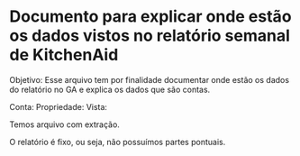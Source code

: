 # Documento para explicar onde estão os dados vistos no relatório semanal de KitchenAid

Objetivo: Esse arquivo tem por finalidade documentar onde estão os dados do relatório no GA e explica os dados que são contas.  
  
Conta: 
Propriedade: 
Vista: 
  
Temos arquivo com extração.  
  
O relatório é fixo, ou seja, não possuímos partes pontuais.  
  
